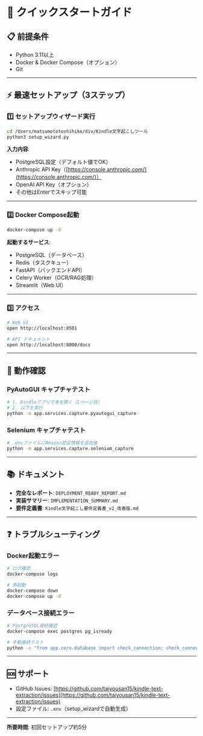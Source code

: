 # 🚀 クイックスタートガイド

## 📋 前提条件

- Python 3.11以上
- Docker & Docker Compose（オプション）
- Git

---

## ⚡ 最速セットアップ（3ステップ）

### 1️⃣ セットアップウィザード実行

```bash
cd /Users/matsumototoshihiko/div/Kindle文字起こしツール
python3 setup_wizard.py
```

**入力内容**:
- PostgreSQL設定（デフォルト値でOK）
- Anthropic API Key（[https://console.anthropic.com/](https://console.anthropic.com/)）
- OpenAI API Key（オプション）
- その他はEnterでスキップ可能

---

### 2️⃣ Docker Compose起動

```bash
docker-compose up -d
```

**起動するサービス**:
- PostgreSQL（データベース）
- Redis（タスクキュー）
- FastAPI（バックエンドAPI）
- Celery Worker（OCR/RAG処理）
- Streamlit（Web UI）

---

### 3️⃣ アクセス

```bash
# Web UI
open http://localhost:8501

# API ドキュメント
open http://localhost:8000/docs
```

---

## 🧪 動作確認

### PyAutoGUI キャプチャテスト

```bash
# 1. Kindleアプリで本を開く（1ページ目）
# 2. 以下を実行
python -m app.services.capture.pyautogui_capture
```

### Selenium キャプチャテスト

```bash
# .envファイルにAmazon認証情報を追加後
python -m app.services.capture.selenium_capture
```

---

## 📚 ドキュメント

- **完全なレポート**: `DEPLOYMENT_READY_REPORT.md`
- **実装サマリー**: `IMPLEMENTATION_SUMMARY.md`
- **要件定義書**: `Kindle文字起こし要件定義書_v2_改善版.md`

---

## ❓ トラブルシューティング

### Docker起動エラー

```bash
# ログ確認
docker-compose logs

# 再起動
docker-compose down
docker-compose up -d
```

### データベース接続エラー

```bash
# PostgreSQL接続確認
docker-compose exec postgres pg_isready

# 手動接続テスト
python -c "from app.core.database import check_connection; check_connection()"
```

---

## 🆘 サポート

- GitHub Issues: [https://github.com/taiyousan15/kindle-text-extraction/issues](https://github.com/taiyousan15/kindle-text-extraction/issues)
- 設定ファイル: `.env`（setup_wizardで自動生成）

---

**所要時間**: 初回セットアップ約5分
